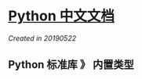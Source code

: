 # [Python 中文文档](https://docs.python.org/zh-cn/3/index.html)
*Created in 20190522*


## Python 标准库  》 内置类型